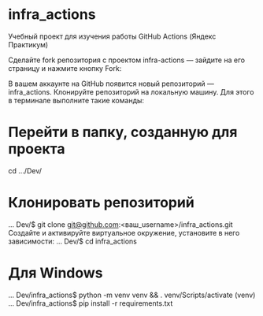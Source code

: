 # infra_actions
Учебный проект для изучения работы GitHub Actions (Яндекс Практикум)

Сделайте fork репозитория с проектом infra-actions — зайдите на его страницу и нажмите кнопку Fork:

В вашем аккаунте на GitHub появится новый репозиторий — infra_actions.
Клонируйте репозиторий на локальную машину. Для этого в терминале выполните такие команды:
# Перейти в папку, созданную для проекта
cd .../Dev/
# Клонировать репозиторий
... Dev/$ git clone git@github.com:<ваш_username>/infra_actions.git  
Создайте и активируйте виртуальное окружение, установите в него зависимости:
... Dev/$ cd infra_actions

# Для Windows
... Dev/infra_actions$ python -m venv venv && . venv/Scripts/activate
(venv) ... Dev/infra_actions$ pip install -r requirements.txt 